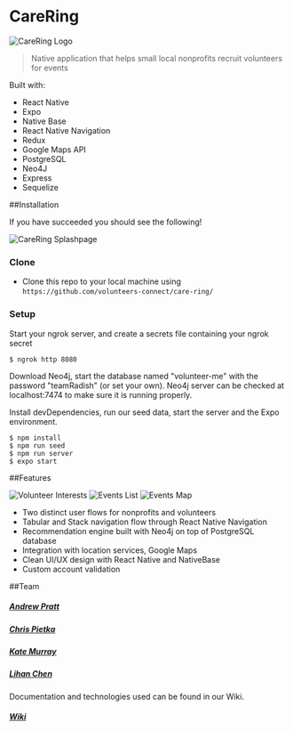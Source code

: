 # CareRing

![CareRing Logo](https://res.cloudinary.com/dssu5deur/image/upload/c_scale,w_219/v1576168066/capstone/imageedit_12_2515791467_exaq4p.png)

> Native application that helps small local nonprofits recruit volunteers for events

Built with: 
- React Native
- Expo
- Native Base
- React Native Navigation
- Redux
- Google Maps API
- PostgreSQL
- Neo4J
- Express
- Sequelize

##Installation

If you have succeeded you should see the following!

![CareRing Splashpage](https://res.cloudinary.com/dssu5deur/image/upload/c_thumb,w_200,g_face/v1576167771/capstone/screen_shot_2019-12-12_at_10.10.25_am_azscuk.png)

### Clone

- Clone this repo to your local machine using `https://github.com/volunteers-connect/care-ring/`

### Setup

Start your ngrok server, and create a secrets file containing your ngrok secret

```shell
$ ngrok http 8080
```

Download Neo4j, start the database named "volunteer-me" with the password "teamRadish" (or set your own). 
Neo4j server can be checked at localhost:7474 to make sure it is running properly.

Install devDependencies, run our seed data, start the server and the Expo environment.

```shell
$ npm install
$ npm run seed
$ npm run server
$ expo start
```

##Features

![Volunteer Interests](https://res.cloudinary.com/dssu5deur/image/upload/c_thumb,w_200,g_face/v1576167770/capstone/screen_shot_2019-12-12_at_10.11.04_am_kunl33.png)
![Events List](https://res.cloudinary.com/dssu5deur/image/upload/c_thumb,w_200,g_face/v1576167771/capstone/screen_shot_2019-12-12_at_10.11.38_am_xuq4ax.png)
![Events Map](https://res.cloudinary.com/dssu5deur/image/upload/c_thumb,w_200,g_face/v1576167771/capstone/screen_shot_2019-12-12_at_10.12.00_am_j0mffp.png)

- Two distinct user flows for nonprofits and volunteers
- Tabular and Stack navigation flow through React Native Navigation
- Recommendation engine built with Neo4j on top of PostgreSQL database
- Integration with location services, Google Maps 
- Clean UI/UX design with React Native and NativeBase
- Custom account validation

##Team

##### [Andrew Pratt](https://github.com/apratt957)
##### [Chris Pietka](https://github.com/CrispyQ7)
##### [Kate Murray](https://github.com/katemm11)
##### [Lihan Chen](https://github.com/lchen90)

Documentation and technologies used can be found in our Wiki. 

##### [Wiki](https://github.com/volunteers-connect/care-ring/wiki)
